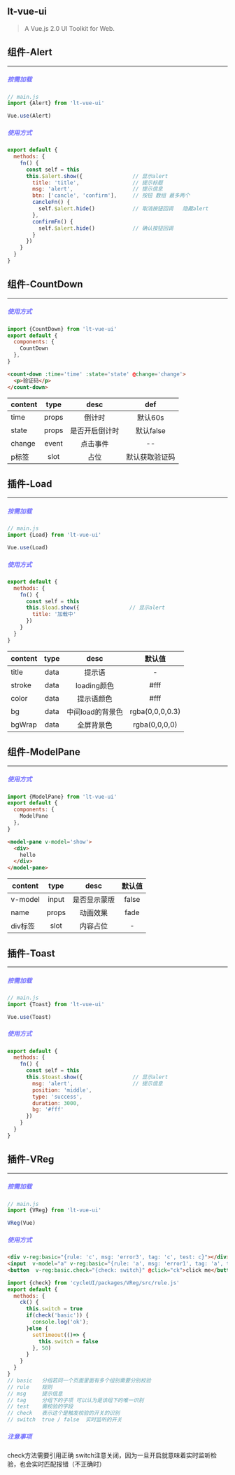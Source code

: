 ## lt-vue-ui

> A Vue.js 2.0 UI Toolkit for Web.

## 组件-Alert
---
##### <font color='#7370ff'>按需加载</font>
```js
// main.js
import {Alert} from 'lt-vue-ui'

Vue.use(Alert)
```

##### <font color='#7370ff'>使用方式</font>
```js
export default {
  methods: {
    fn() {
      const self = this
      this.$alert.show({                // 显示alert
        title: 'title',                 // 提示标题
        msg: 'alert',                   // 提示信息
        btn: ['cancle', 'confirm'],     // 按钮 数组 最多两个
        cancleFn() {
          self.$alert.hide()            // 取消按钮回调   隐藏alert
        },
        confirmFn() {
          self.$alert.hide()            // 确认按钮回调
        }
      })
    }
  }
}
```

## 组件-CountDown
---
##### <font color='#7370ff'>使用方式</font>
```js
import {CountDown} from 'lt-vue-ui'
export default {
  components: {
    CountDown
  },
}
```

```html
<count-down :time='time' :state='state' @change='change'>
  <p>验证码</p>
</count-down>
```

content|type|desc|def
--- |:--:|:--:|:--:|
time|props|倒计时|默认60s
state|props|是否开启倒计时|默认false
change|event|点击事件|--
p标签|slot|占位|默认获取验证码

## 插件-Load
---
##### <font color='#7370ff'>按需加载</font>
```js
// main.js
import {Load} from 'lt-vue-ui'

Vue.use(Load)
```

##### <font color='#7370ff'>使用方式</font>
```js
export default {
  methods: {
    fn() {
      const self = this
      this.$load.show({                // 显示alert
        title: '加载中'
      })
    }
  }
}
```
content|type|desc|默认值
--- |:--:|:--:|:--:|
title|data|提示语|-
stroke|data|loading颜色|#fff
color|data|提示语颜色|#fff
bg|data|中间load的背景色|rgba(0,0,0,0.3)
bgWrap|data|全屏背景色|rgba(0,0,0,0)

## 组件-ModelPane
---
##### <font color='#7370ff'>使用方式</font>
```js
import {ModelPane} from 'lt-vue-ui'
export default {
  components: {
    ModelPane
  },
}
```

```html
<model-pane v-model='show'>
  <div>
    hello
  </div>
</model-pane>
```

content|type|desc|默认值
--- |:--:|:--:|:--:|
v-model|input|是否显示蒙版|false
name|props|动画效果|fade
div标签|slot|内容占位|-

## 插件-Toast
--- 
##### <font color='#7370ff'>按需加载</font>
```js
// main.js
import {Toast} from 'lt-vue-ui'

Vue.use(Toast)
```

##### <font color='#7370ff'>使用方式</font>
```js
export default {
  methods: {
    fn() {
      const self = this
      this.$toast.show({                // 显示alert
        msg: 'alert',                   // 提示信息
        position: 'middle',
        type: 'success',
        duration: 3000,
        bg: '#fff'
      })
    }
  }
}
```

## 插件-VReg
--- 
##### <font color='#7370ff'>按需加载</font>
```js
// main.js
import {VReg} from 'lt-vue-ui'

VReg(Vue)
```

##### <font color='#7370ff'>使用方式</font>
```html
<div v-reg:basic="{rule: 'c', msg: 'error3', tag: 'c', test: c}"></div>
<input  v-model="a" v-reg:basic="{rule: 'a', msg: 'error1', tag: 'a', test: a}">
<button  v-reg:basic.check="{check: switch}" @click="ck">click me</button>
```
```js
import {check} from 'cycleUI/packages/VReg/src/rule.js'
export default {
  methods: {
    ck() {
      this.switch = true
      if(check('basic')) {
        console.log('ok');
      }else {
        setTimeout(()=> {
          this.switch = false
        }, 50)
      }
    }
  }
}
// basic   分组若同一个页面里面有多个组别需要分别校验
// rule    规则
// msg     提示信息
// tag     分组下的子项 可以认为是该组下的唯一识别
// test    需校验的字段
// check   表示这个是触发校验的开关的识别
// switch  true / false  实时监听的开关
```
##### <font color='#7370ff'>注意事项</font>
check方法需要引用正确
switch注意关闭，因为一旦开启就意味着实时监听检验，也会实时匹配报错（不正确时）


